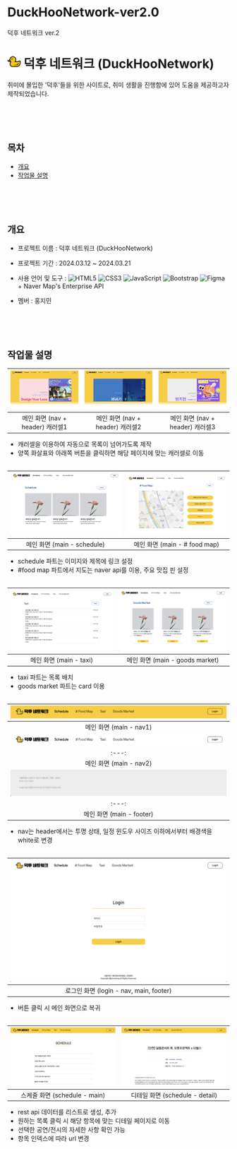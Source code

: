 # DuckHooNetwork-ver2.0

덕후 네트워크 ver.2

# <img src="images/free-icon-duck-324830.png" style="width: 30px; height: 30px;" /> 덕후 네트워크 (DuckHooNetwork)

취미에 몰입한 '덕후'들을 위한 사이트로, 취미 생활을 진행함에 있어 도움을 제공하고자 제작되었습니다.
<br><br><br><br><br>

## 목차

- [개요](#개요)
- [작업물 설명](#작업물-설명)
  <br><br><br><br><br>

## 개요

- 프로젝트 이름 : 덕후 네트워크 (DuckHooNetwork)
- 프로젝트 기간 : 2024.03.12 ~ 2024.03.21
- 사용 언어 및 도구 : ![HTML5](https://img.shields.io/badge/html5-%23E34F26.svg?style=for-the-badge&logo=html5&logoColor=white) ![CSS3](https://img.shields.io/badge/css3-%231572B6.svg?style=for-the-badge&logo=css3&logoColor=white) ![JavaScript](https://img.shields.io/badge/javascript-%23323330.svg?style=for-the-badge&logo=javascript&logoColor=%23F7DF1E) ![Bootstrap](https://img.shields.io/badge/bootstrap-%238511FA.svg?style=for-the-badge&logo=bootstrap&logoColor=white) ![Figma](https://img.shields.io/badge/figma-%23F24E1E.svg?style=for-the-badge&logo=figma&logoColor=white) + Naver Map's Enterprise API

- 멤버 : 홍지민
  <br><br><br><br><br>

## 작업물 설명

| ![](images/readme/readmeimg1.png) | ![](images/readme/readmeimg2.png) | ![](images/readme/readmeimg3.png) |
| :-------------------------------: | :-------------------------------: | :-------------------------------: |
| 메인 화면 (nav + header) 캐러셀1  | 메인 화면 (nav + header) 캐러셀2  | 메인 화면 (nav + header) 캐러셀3  |

- 캐러셀을 이용하여 자동으로 목록이 넘어가도록 제작
- 양쪽 화살표와 아래쪽 버튼을 클릭하면 해당 페이지에 맞는 캐러셀로 이동
  <br><br>

| ![](images/readme/readmeimg4.png) | ![](images/readme/readmeimg5.png) |
| :-------------------------------: | :-------------------------------: |
|    메인 화면 (main - schedule)    |   메인 화면 (main - # food map)   |

- schedule 파트는 이미지와 제목에 링크 설정
- #food map 파트에서 지도는 naver api를 이용, 주요 맛집 핀 설정
  <br><br>

| ![](images/readme/readmeimg6.png) | ![](images/readme/readmeimg7.png) |
| :-------------------------------: | :-------------------------------: |
|      메인 화면 (main - taxi)      |  메인 화면 (main - goods market)  |

- taxi 파트는 목록 배치
- goods market 파트는 card 이용
  <br><br>

| ![](images/readme/readmeimg8.png)  |
| :--------------------------------: |
|      메인 화면 (main - nav1)       |
| ![](images/readme/readmeimg9.png)  |
|               :---:                |
|      메인 화면 (main - nav2)       |
| ![](images/readme/readmeimg10.png) |
|               :---:                |
|     메인 화면 (main - footer)      |

- nav는 header에서는 투명 상태, 일정 윈도우 사이즈 이하에서부터 배경색을 white로 변경
  <br><br>

|   ![](images/readme/readmeimg11.png)    |
| :-------------------------------------: |
| 로그인 화면 (login - nav, main, footer) |

- 버튼 클릭 시 메인 화면으로 복귀
  <br><br>
  
| ![](images/readme/readmeimg12.png) | ![](images/readme/readmeimg13.png) |
| :-------------------------------: | :-------------------------------: |
|      스케줄 화면 (schedule - main)      |  디테일 화면 (schedule - detail)  |

- rest api 데이터를 리스트로 생성, 추가
- 원하는 목록 클릭 시 해당 항목에 맞는 디테일 페이지로 이동
- 선택한 공연/전시의 자세한 사항 확인 가능
- 항목 인덱스에 따라 url 변경
  <br><br><br><br><br>
